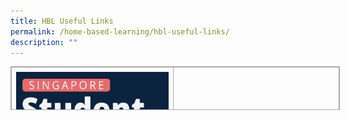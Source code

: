 ```yaml
---
title: HBL Useful Links
permalink: /home-based-learning/hbl-useful-links/
description: ""
---
```

<table style="margin: 0px 10px 0px 0px; outline: 0px; padding: 0px; border-collapse: collapse !important; border: 1px solid rgb(170, 170, 170); color: rgb(8, 26, 74); font-family: Rubik, sans-serif; font-size: 16px; font-style: normal; font-variant-ligatures: normal; font-variant-caps: normal; font-weight: 400; letter-spacing: normal; orphans: 2; text-align: left; text-transform: none; white-space: normal; widows: 2; word-spacing: 0px; -webkit-text-stroke-width: 0px; text-decoration-thickness: initial; text-decoration-style: initial; text-decoration-color: initial; width: 527px; height: 70px;" class="iveo_table ives_tab_simple3 ive_eobj_left"><tbody style="margin: 0px; outline: 0px; padding: 0px;"><tr style="margin: 0px; outline: 0px; padding: 0px;"><td style="margin: 0px; outline: 0px; padding: 7px; text-align: center; border: 1px solid rgb(170, 170, 170); width: 263px;"><img style="margin: 0px 10px 0px 0px; outline: none; padding: 0px; border: none; float: left; max-width: 100%; height: 195px; width: 261px;" class="ive_eobj_left" alt="Annotation 2022-03-01 152812.jpg" src="/images/Annotation%202022-03-01%20152812.jpeg"><br style="margin: 0px; outline: 0px; padding: 0px;"></td><td style="margin: 0px; outline: 0px; padding: 7px; text-align: center; border: 1px solid rgb(170, 170, 170); width: 263px;"><a style="margin: 0px; outline: 0px; padding: 0px; color: rgb(64, 103, 174); text-decoration: none;" target="" href="https://vle.learning.moe.edu.sg/login">SLS Login</a><br style="margin: 0px; outline: 0px; padding: 0px;"></td></tr><tr style="margin: 0px; outline: 0px; padding: 0px;"><td style="margin: 0px; outline: 0px; padding: 7px; text-align: center; border: 1px solid rgb(170, 170, 170);"><img style="margin: 0px 10px 0px 0px; outline: none; padding: 0px; border: none; float: left; max-width: 100%; height: auto !important;" class="ive_eobj_left" alt="Annotation 2022-03-01 153002.jpg" src="/images/Annotation%202022-03-01%20153002.jpeg"><br style="margin: 0px; outline: 0px; padding: 0px;"></td><td style="margin: 0px; outline: 0px; padding: 7px; text-align: center; border: 1px solid rgb(170, 170, 170);"><a style="margin: 0px; outline: 0px; padding: 0px; color: rgb(64, 103, 174); text-decoration: none;" target="" href="https://www.moe.gov.sg/-/media/files/parent-kit/Parent-Kit_Supporting-your-child-during-Full-HBL.pdf">Parent Kit (HBL)</a>&nbsp;</td></tr><tr style="margin: 0px; outline: 0px; padding: 0px;"><td style="margin: 0px; outline: 0px; padding: 7px; text-align: center; border: 1px solid rgb(170, 170, 170); width: 60px;"><img style="margin: 0px 10px 0px 0px; outline: none; padding: 0px; border: none; float: left; max-width: 100%; height: auto !important;" class="ive_eobj_left" alt="Annotation 2022-03-01 153138.jpg" src="/images/Annotation%202022-03-01%20153138.jpeg"><br style="margin: 0px; outline: 0px; padding: 0px;"></td><td style="margin: 0px; outline: 0px; padding: 7px; text-align: center; border: 1px solid rgb(170, 170, 170); width: 60px;"><a style="margin: 0px; outline: 0px; padding: 0px; color: rgb(64, 103, 174); text-decoration: none;" target="" href="https://www.moe.gov.sg/-/media/files/parent-kit/my-independent-learner.pdf">Parent Kit (My Independent Learner)</a></td></tr></tbody></table>